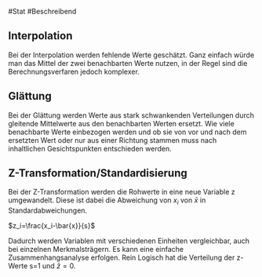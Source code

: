 #Stat #Beschreibend 

## Interpolation

Bei der Interpolation werden fehlende Werte geschätzt. Ganz einfach würde man das Mittel der zwei benachbarten Werte nutzen, in der Regel sind die Berechnungsverfaren jedoch komplexer.

## Glättung

Bei der Glättung werden Werte aus stark schwankenden Verteilungen durch gleitende Mittelwerte aus den benachbarten Werten ersetzt. Wie viele benachbarte Werte einbezogen werden und ob sie von vor und nach dem ersetzten Wert oder nur aus einer Richtung stammen muss nach inhaltlichen Gesichtspunkten entschieden werden.

## Z-Transformation/Standardisierung

Bei der Z-Transformation werden die Rohwerte in eine neue Variable z umgewandelt. Diese ist dabei die Abweichung von $x_i$ von $\bar{x}$ in Standardabweichungen.

$z_i=\frac{x_i-\bar{x}}{s}$

Dadurch werden Variablen mit verschiedenen Einheiten vergleichbar, auch bei einzelnen Merkmalsträgern. Es kann eine einfache Zusammenhangsanalyse erfolgen. Rein Logisch hat die Verteilung der z-Werte s=1 und $\bar{z}=0$. 


